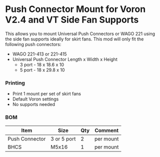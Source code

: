 # Push Connector Mount for Voron V2.4 and VT Side Fan Supports

This allows you to mount Universal Push Connectors or WAGO 221 using the side fan supports ideally for skirt fans.
This mod will only fit the following push connectors:
  * WAGO 221-413 or 221-415
  * Universal Push Connector Length x Width x Height
      * 3 port - 18 x 18.6 x 10
      * 5 port - 18 x 29.8 x 10

### Printing
  * Print 1 mount per set of skirt fans
  * Default Voron settings
  * No supports needed

### BOM
Item | Size | Qty | Comment 
--- | --- | --- | ---
Push Connector | 3 or 5 port | 2 | per mount
BHCS | M5x16 | 1 | per mount
